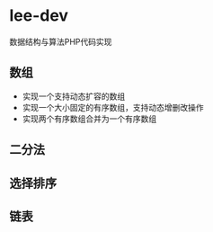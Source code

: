 # lee-dev
数据结构与算法PHP代码实现

## 数组
* 实现一个支持动态扩容的数组
* 实现一个大小固定的有序数组，支持动态增删改操作
* 实现两个有序数组合并为一个有序数组

## 二分法

## 选择排序

## 链表